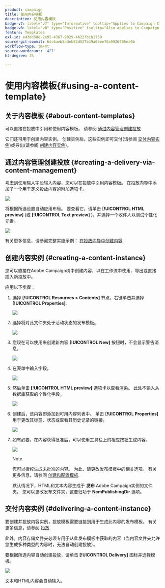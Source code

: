 ```yaml
---
product: campaign
title: 使用内容模板
description: 使用内容模板
badge-v7: label="v7" type="Informative" tooltip="Applies to Campaign Classic v7"
badge-v8: label="v8" type="Positive" tooltip="Also applies to Campaign v8"
feature: Templates
exl-id: e43dd68e-2e95-4367-9029-4622fbcb1759
source-git-commit: 6dc6aeb5adeb82d527b39a05ee70a9926205ea0b
workflow-type: tm+mt
source-wordcount: '427'
ht-degree: 3%

---
```


# 使用内容模板{#using-a-content-template}



## 关于内容模板 {#about-content-templates}

可以直接在投放中引用和使用内容模板。 请参阅 [通过内容管理创建投放](#creating-a-delivery-via-content-management)

它们还可用于创建内容实例。 创建实例后，这些实例即可交付(请参阅 [交付内容实例](#delivering-a-content-instance))或导出(请参阅 [创建内容实例](#creating-a-content-instance))。

## 通过内容管理创建投放 {#creating-a-delivery-via-content-management}

考虑到使用输入字段输入内容，您可以在投放中引用内容模板。 在投放向导中添加了一个用于定义投放内容的附加选项卡。

![](assets/s_ncs_content_deliver_a_content.png)

将根据所选设置自动应用布局。 要查看它，请单击 **[!UICONTROL HTML preview]** (或 **[!UICONTROL Text preview]** )，并选择一个收件人以测试个性化元素。

![](assets/s_ncs_content_deliver_a_content_html.png)

有关更多信息，请参阅完整实施示例： [在投放向导中创建内容](use-case--creating-content-management.md#creating-content-in-the-delivery-wizard).

## 创建内容实例 {#creating-a-content-instance}

您可以直接在Adobe Campaign树中创建内容，以在工作流中使用、导出或直接插入新投放中。

应用以下步骤：

1. 选择 **[!UICONTROL Resources > Contents]** 节点，右键单击并选择 **[!UICONTROL Properties]**.

   ![](assets/s_ncs_content_folder_properties.png)

1. 选择将对此文件夹处于活动状态的发布模板。

   ![](assets/s_ncs_content_folder_templates.png)

1. 您现在可以使用来创建新内容 **[!UICONTROL New]** 按钮时，不会显示警告消息。

   ![](assets/s_ncs_content_folder_create_a_template.png)

1. 在表单中输入字段。

   ![](assets/s_ncs_content_folder_use_a_template.png)

1. 然后单击 **[!UICONTROL HTML preview]** 选项卡以查看渲染。 此处不输入从数据库获取的个性化字段。

   ![](assets/s_ncs_content_folder_use_a_template_preview.png)

1. 创建后，该内容即添加到可用内容列表中。 单击 **[!UICONTROL Properties]** 用于更改其标签、状态或查看其历史记录的链接。

   ![](assets/s_ncs_content_folder_template_properties.png)

1. 如有必要，在内容获得批准后，可以使用工具栏上的相应按钮生成内容。

   ![](assets/s_ncs_content_folder_template_generate.png)

   >[!NOTE]
   >
   >您可以授权生成未批准的内容。 为此，请更改发布模板中的相关选项。 有关更多信息，请参阅 [创建和配置模板](publication-templates.md#creating-and-configuring-the-template).

   默认情况下，HTML和文本内容生成于 **发布** Adobe Campaign实例的文件夹。 您可以更改发布文件夹，这要归功于 **NcmPublishingDir** 选项。

## 交付内容实例 {#delivering-a-content-instance}

要创建并投放内容实例，投放模板需要链接到用于生成此内容的发布模板。 有关更多信息，请参阅 [投放](publication-templates.md#delivery).

此外，内容存储文件夹必须专用于从此发布模板中获取的内容（当内容文件夹允许您生成多种类型的内容时，无法自动创建投放）。

要根据所选内容自动创建投放，请单击 **[!UICONTROL Delivery]** 图标并选择模板。

![](assets/s_ncs_content_folder_create_the_delivery.png)

文本和HTML内容会自动输入。
